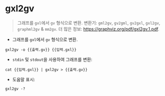 # gxl2gv

> 그래프를 `gxl`에서 `gv` 형식으로 변환.
> 변환기: `gml2gv`, `gv2gml`, `gv2gxl`, `gxl2gv`, `graphml2gv` & `mm2gv`.
> 더 많은 정보: <https://graphviz.org/pdf/gxl2gv.1.pdf>.

- 그래프를 `gxl`에서 `gv` 형식으로 변환.

`gxl2gv -o {{출력.gv}} {{입력.gxl}}`

- `stdin` 및 `stdout`을 사용하여 그래프를 변환:

`cat {{입력.gxl}} | gxl2gv > {{출력.gv}}`

- 도움말 표시:

`gxl2gv -?`
